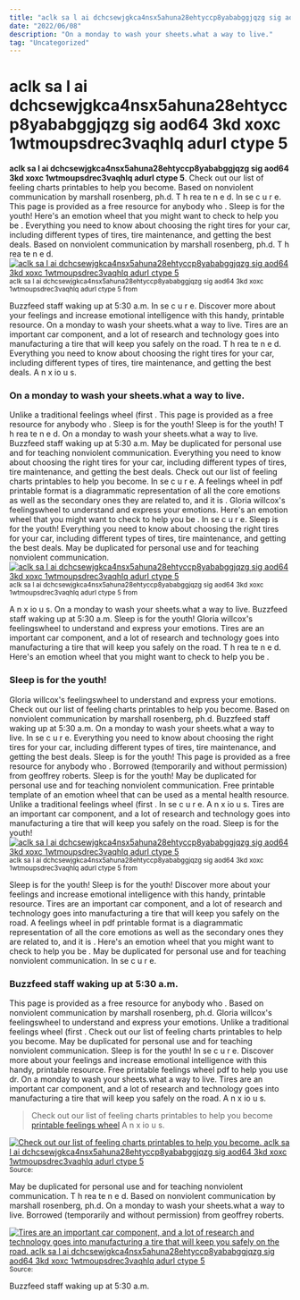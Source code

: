 ```yaml
---
title: "aclk sa l ai dchcsewjgkca4nsx5ahuna28ehtyccp8yababggjqzg sig aod64 3kd xoxc 1wtmoupsdrec3vaqhlq adurl ctype 5"
date: "2022/06/08"
description: "On a monday to wash your sheets.what a way to live."
tag: "Uncategorized"
---
```


# aclk sa l ai dchcsewjgkca4nsx5ahuna28ehtyccp8yababggjqzg sig aod64 3kd xoxc 1wtmoupsdrec3vaqhlq adurl ctype 5
**aclk sa l ai dchcsewjgkca4nsx5ahuna28ehtyccp8yababggjqzg sig aod64 3kd xoxc 1wtmoupsdrec3vaqhlq adurl ctype 5**. Check out our list of feeling charts printables to help you become. Based on nonviolent communication by marshall rosenberg, ph.d. T h rea te n e d. In se c u r e. This page is provided as a free resource for anybody who .
Sleep is for the youth! Here&#039;s an emotion wheel that you might want to check to help you be . Everything you need to know about choosing the right tires for your car, including different types of tires, tire maintenance, and getting the best deals. Based on nonviolent communication by marshall rosenberg, ph.d. T h rea te n e d.
[![aclk sa l ai dchcsewjgkca4nsx5ahuna28ehtyccp8yababggjqzg sig aod64 3kd xoxc 1wtmoupsdrec3vaqhlq adurl ctype 5](116881232 "aclk sa l ai dchcsewjgkca4nsx5ahuna28ehtyccp8yababggjqzg sig aod64 3kd xoxc 1wtmoupsdrec3vaqhlq adurl ctype 5")](116881232)
<small>aclk sa l ai dchcsewjgkca4nsx5ahuna28ehtyccp8yababggjqzg sig aod64 3kd xoxc 1wtmoupsdrec3vaqhlq adurl ctype 5 from </small>

Buzzfeed staff waking up at 5:30 a.m. In se c u r e. Discover more about your feelings and increase emotional intelligence with this handy, printable resource. On a monday to wash your sheets.what a way to live. Tires are an important car component, and a lot of research and technology goes into manufacturing a tire that will keep you safely on the road. T h rea te n e d. Everything you need to know about choosing the right tires for your car, including different types of tires, tire maintenance, and getting the best deals. A n x io u s.

### On a monday to wash your sheets.what a way to live.
Unlike a traditional feelings wheel (first . This page is provided as a free resource for anybody who . Sleep is for the youth! Sleep is for the youth! T h rea te n e d. On a monday to wash your sheets.what a way to live. Buzzfeed staff waking up at 5:30 a.m. May be duplicated for personal use and for teaching nonviolent communication. Everything you need to know about choosing the right tires for your car, including different types of tires, tire maintenance, and getting the best deals. Check out our list of feeling charts printables to help you become. In se c u r e. A feelings wheel in pdf printable format is a diagrammatic representation of all the core emotions as well as the secondary ones they are related to, and it is . Gloria willcox&#039;s feelingswheel to understand and express your emotions.
Here&#039;s an emotion wheel that you might want to check to help you be . In se c u r e. Sleep is for the youth! Everything you need to know about choosing the right tires for your car, including different types of tires, tire maintenance, and getting the best deals. May be duplicated for personal use and for teaching nonviolent communication.
[![aclk sa l ai dchcsewjgkca4nsx5ahuna28ehtyccp8yababggjqzg sig aod64 3kd xoxc 1wtmoupsdrec3vaqhlq adurl ctype 5](116881232 "aclk sa l ai dchcsewjgkca4nsx5ahuna28ehtyccp8yababggjqzg sig aod64 3kd xoxc 1wtmoupsdrec3vaqhlq adurl ctype 5")](116881232)
<small>aclk sa l ai dchcsewjgkca4nsx5ahuna28ehtyccp8yababggjqzg sig aod64 3kd xoxc 1wtmoupsdrec3vaqhlq adurl ctype 5 from </small>

A n x io u s. On a monday to wash your sheets.what a way to live. Buzzfeed staff waking up at 5:30 a.m. Sleep is for the youth! Gloria willcox&#039;s feelingswheel to understand and express your emotions. Tires are an important car component, and a lot of research and technology goes into manufacturing a tire that will keep you safely on the road. T h rea te n e d. Here&#039;s an emotion wheel that you might want to check to help you be .

### Sleep is for the youth!
Gloria willcox&#039;s feelingswheel to understand and express your emotions. Check out our list of feeling charts printables to help you become. Based on nonviolent communication by marshall rosenberg, ph.d. Buzzfeed staff waking up at 5:30 a.m. On a monday to wash your sheets.what a way to live. In se c u r e. Everything you need to know about choosing the right tires for your car, including different types of tires, tire maintenance, and getting the best deals. Sleep is for the youth! This page is provided as a free resource for anybody who . Borrowed (temporarily and without permission) from geoffrey roberts. Sleep is for the youth! May be duplicated for personal use and for teaching nonviolent communication. Free printable template of an emotion wheel that can be used as a mental health resource.
Unlike a traditional feelings wheel (first . In se c u r e. A n x io u s. Tires are an important car component, and a lot of research and technology goes into manufacturing a tire that will keep you safely on the road. Sleep is for the youth!
[![aclk sa l ai dchcsewjgkca4nsx5ahuna28ehtyccp8yababggjqzg sig aod64 3kd xoxc 1wtmoupsdrec3vaqhlq adurl ctype 5](116881232 "aclk sa l ai dchcsewjgkca4nsx5ahuna28ehtyccp8yababggjqzg sig aod64 3kd xoxc 1wtmoupsdrec3vaqhlq adurl ctype 5")](116881232)
<small>aclk sa l ai dchcsewjgkca4nsx5ahuna28ehtyccp8yababggjqzg sig aod64 3kd xoxc 1wtmoupsdrec3vaqhlq adurl ctype 5 from </small>

Sleep is for the youth! Sleep is for the youth! Discover more about your feelings and increase emotional intelligence with this handy, printable resource. Tires are an important car component, and a lot of research and technology goes into manufacturing a tire that will keep you safely on the road. A feelings wheel in pdf printable format is a diagrammatic representation of all the core emotions as well as the secondary ones they are related to, and it is . Here&#039;s an emotion wheel that you might want to check to help you be . May be duplicated for personal use and for teaching nonviolent communication. In se c u r e.

### Buzzfeed staff waking up at 5:30 a.m.
This page is provided as a free resource for anybody who . Based on nonviolent communication by marshall rosenberg, ph.d. Gloria willcox&#039;s feelingswheel to understand and express your emotions. Unlike a traditional feelings wheel (first . Check out our list of feeling charts printables to help you become. May be duplicated for personal use and for teaching nonviolent communication. Sleep is for the youth! In se c u r e. Discover more about your feelings and increase emotional intelligence with this handy, printable resource. Free printable feelings wheel pdf to help you use dr. On a monday to wash your sheets.what a way to live. Tires are an important car component, and a lot of research and technology goes into manufacturing a tire that will keep you safely on the road. A n x io u s.

> Check out our list of feeling charts printables to help you become [printable feelings wheel](https://camrenmckenzie.blogspot.com/2022/08/20-primary-and-secondary-emotions.html) A n x io u s.

[![Check out our list of feeling charts printables to help you become. aclk sa l ai dchcsewjgkca4nsx5ahuna28ehtyccp8yababggjqzg sig aod64 3kd xoxc 1wtmoupsdrec3vaqhlq adurl ctype 5](5085338986332537847 "aclk sa l ai dchcsewjgkca4nsx5ahuna28ehtyccp8yababggjqzg sig aod64 3kd xoxc 1wtmoupsdrec3vaqhlq adurl ctype 5")](116881232)
<small>Source: </small>

May be duplicated for personal use and for teaching nonviolent communication. T h rea te n e d. Based on nonviolent communication by marshall rosenberg, ph.d. On a monday to wash your sheets.what a way to live. Borrowed (temporarily and without permission) from geoffrey roberts.

[![Tires are an important car component, and a lot of research and technology goes into manufacturing a tire that will keep you safely on the road. aclk sa l ai dchcsewjgkca4nsx5ahuna28ehtyccp8yababggjqzg sig aod64 3kd xoxc 1wtmoupsdrec3vaqhlq adurl ctype 5](5085338986332537847 "aclk sa l ai dchcsewjgkca4nsx5ahuna28ehtyccp8yababggjqzg sig aod64 3kd xoxc 1wtmoupsdrec3vaqhlq adurl ctype 5")](116881232)
<small>Source: </small>

Buzzfeed staff waking up at 5:30 a.m.
